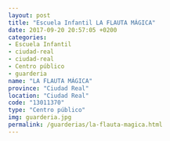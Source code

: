 ```yaml
---
layout: post
title: "Escuela Infantil LA FLAUTA MÁGICA"
date: 2017-09-20 20:57:05 +0200
categories:
- Escuela Infantil
- ciudad-real
- ciudad-real
- Centro público
- guarderia
name: "LA FLAUTA MÁGICA"
province: "Ciudad Real"
location: "Ciudad Real"
code: "13011370"
type: "Centro público"
img: guarderia.jpg
permalink: /guarderias/la-flauta-magica.html
---
```

